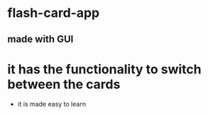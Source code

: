 # flash-card-app
## made with GUI
# it has the functionality to switch between the cards 
- it is made easy to learn
